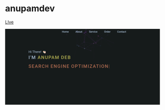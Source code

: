 # anupamdev
<a href="http://anupamdeb.digital" target="_blank">LIve</a>

<div align="center">
  <img alt="Demo" src="Screenshot_1.png" />
</div>
